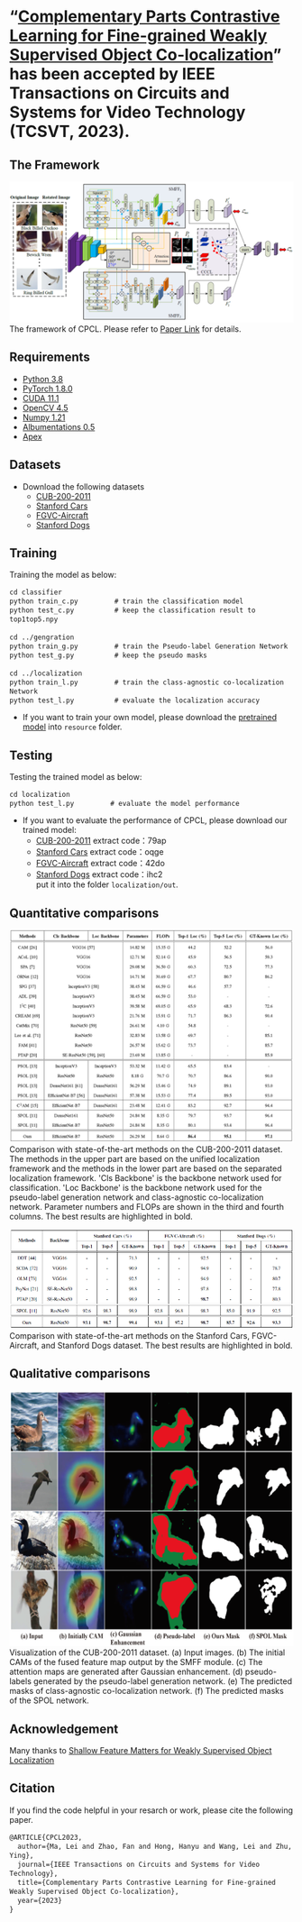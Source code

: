 # “[Complementary Parts Contrastive Learning for Fine-grained Weakly Supervised Object Co-localization](https://ieeexplore.ieee.org/document/10098208)” has been accepted by IEEE Transactions on Circuits and Systems for Video Technology (TCSVT, 2023).
## The Framework
![](https://github.com/Zhao-fan/CPCL/blob/main/resource/framework.png)
The framework of CPCL. Please refer to [Paper Link](https://ieeexplore.ieee.org/document/10098208) for details.

## Requirements
* [Python 3.8](https://www.python.org/) <br>
* [PyTorch 1.8.0](https://pytorch.org/) <br>
* [CUDA 11.1](https://developer.nvidia.com/cuda-downloads) <br>
* [OpenCV 4.5](https://opencv.org/) <br>
* [Numpy 1.21](https://numpy.org/) <br>
* [Albumentations 0.5](https://github.com/albumentations-team/albumentations) <br>
* [Apex](https://github.com/NVIDIA/apex)

## Datasets
* Download the following datasets 
  * [CUB-200-2011](https://www.vision.caltech.edu/datasets/cub_200_2011/) <br>
  * [Stanford Cars](http://ai.stanford.edu/~jkrause/cars/car_dataset.html) <br>
  * [FGVC-Aircraft](https://www.robots.ox.ac.uk/~vgg/data/fgvc-aircraft/) <br>
  * [Stanford Dogs](http://vision.stanford.edu/aditya86/ImageNetDogs/main.html) <br>

## Training
Training the model as below:
```
cd classifier     
python train_c.py         # train the classification model
python test_c.py          # keep the classification result to top1top5.npy  

cd ../gengration         
python train_g.py         # train the Pseudo-label Generation Network  
python test_g.py          # keep the pseudo masks 

cd ../localization        
python train_l.py         # train the class-agnostic co-localization Network 
python test_l.py          # evaluate the localization accuracy 
```
* If you want to train your own model, please download the [pretrained model](https://download.pytorch.org/models/resnet50-19c8e357.pth) into `resource` folder.

## Testing
Testing the trained model as below:
```
cd localization
python test_l.py         # evaluate the model performance 
```
* If you want to evaluate the performance of CPCL, please download our trained model:
  * [CUB-200-2011](https://pan.baidu.com/s/11Stx6p60dOW_b78eGbbUOQ) extract code：79ap   <br>
  * [Stanford Cars](https://pan.baidu.com/s/1tZS54qdX015zeZmaIycdsQ) extract code：oqge    <br>
  * [FGVC-Aircraft](https://pan.baidu.com/s/1IjbkCbdXXJxEsuCvY0Xe1Q) extract code：42do  <br>
  * [Stanford Dogs](https://pan.baidu.com/s/17j3q6bXU4XlhVIkXiYiy7A) extract code：ihc2  <br> 
  put it into the folder `localization/out`.

## Quantitative comparisons
![](https://github.com/Zhao-fan/CPCL/blob/main/resource/cubloc.png)
Comparison with state-of-the-art methods on the CUB-200-2011 dataset. The methods in the upper part are based on the unified localization framework and the methods in the lower part are based on the separated localization framework. 'Cls Backbone' is the backbone network used for classification. 'Loc Backbone' is the backbone network used for the pseudo-label generation network and class-agnostic co-localization network. Parameter numbers and FLOPs are shown in the third and fourth columns. The best results are highlighted in bold.

![](https://github.com/Zhao-fan/CPCL/blob/main/resource/loc.png)
Comparison with state-of-the-art methods on the Stanford Cars, FGVC-Aircraft, and Stanford Dogs dataset. The best results are highlighted in bold.

## Qualitative comparisons
![](https://github.com/Zhao-fan/CPCL/blob/main/resource/Fig_6.png)
Visualization of the CUB-200-2011 dataset. (a) Input images. (b) The initial CAMs of the fused feature map output by the SMFF module. (c) The attention maps are generated after Gaussian enhancement. (d) pseudo-labels generated by the pseudo-label generation network. (e) The predicted masks of class-agnostic co-localization network. (f) The predicted masks of the SPOL network.

## Acknowledgement
Many thanks to [Shallow Feature Matters for Weakly Supervised Object Localization](https://github.com/weijun88/SPOL)

## Citation
If you find the code helpful in your resarch or work, please cite the following paper.
```
@ARTICLE{CPCL2023,
  author={Ma, Lei and Zhao, Fan and Hong, Hanyu and Wang, Lei and Zhu, Ying},
  journal={IEEE Transactions on Circuits and Systems for Video Technology}, 
  title={Complementary Parts Contrastive Learning for Fine-grained Weakly Supervised Object Co-localization}, 
  year={2023}
}
```
